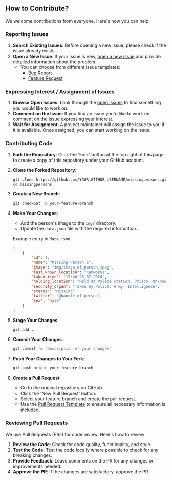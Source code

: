 ## How to Contribute?

We welcome contributions from everyone. Here's how you can help:

### Reporting Issues

1. **Search Existing Issues**: Before opening a new issue, please check if the issue already exists.
2. **Open a New Issue**: If your issue is new, [open a new issue](https://github.com/wkambale/missingpersons/issues/new/choose) and provide detailed information about the problem.
	- You can choose from different issue templates:
		- [Bug Report](https://github.com/wkambale/missingpersons/issues/new?template=bug_report.md)
		- [Feature Request](https://github.com/wkambale/missingpersons/issues/new?template=feature_request.md)

### Expressing Interest / Assignment of Issues

1. **Browse Open Issues**: Look through the [open issues](https://github.com/wkambale/missingpersons/issues) to find something you would like to work on.
2. **Comment on the Issue**: If you find an issue you'd like to work on, comment on the issue expressing your interest.
3. **Wait for Assignment**: A project maintainer will assign the issue to you if it is available. Once assigned, you can start working on the issue.

### Contributing Code

1. **Fork the Repository**: Click the 'Fork' button at the top right of this page to create a copy of this repository under your GitHub account.

2. **Clone the Forked Repository**:
    ```bash
    git clone https://github.com/YOUR_GITHUB_USERNAME/missingpersons.git
    cd missingpersons
    ```

3. **Create a New Branch**:
    ```bash
    git checkout -b your-feature-branch
    ```

4. **Make Your Changes**:
	- Add the person's image to the `img/` directory.
	- Update the `data.json` file with the required information.

   Example entry in `data.json`:
    ```json
    [
        {
            "id": 1,
            "name": "Missing Person 1",
            "image": "img/image_of_person.jpeg",
            "last_known_location": "Kamwokya",
            "taken_time": "15:46 23-07-2024",
            "holding_location": "Held at Police Station, Prison, Unknown Location",
            "security_organ": "Taken by Police, Army, Intelligence",
            "status": "Missing",
            "twitter": "@handle_of_person",
            "sex": "male"
        }
    ]
    ```

5. **Stage Your Changes**:
    ```bash
    git add .
    ```

6. **Commit Your Changes**:
    ```bash
    git commit -m "Description of your changes"
    ```

7. **Push Your Changes to Your Fork**:
    ```bash
    git push origin your-feature-branch
    ```

8. **Create a Pull Request**:
	- Go to the original repository on GitHub.
	- Click the 'New Pull Request' button.
	- Select your feature branch and create the pull request.
	- Use the [Pull Request Template](https://github.com/wkambale/missingpersons/blob/main/.github/PULL_REQUEST_TEMPLATE.md) to ensure all necessary information is included.

### Reviewing Pull Requests

We use Pull Requests (PRs) for code review. Here's how to review:

1. **Review the Code**: Check for code quality, functionality, and style.
2. **Test the Code**: Test the code locally where possible to check for any breaking changes.
3. **Provide Feedback**: Leave comments on the PR for any changes or improvements needed.
4. **Approve the PR**: If the changes are satisfactory, approve the PR.
